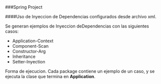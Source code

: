 ###Spring Project

####Uso de Inyeccion de Dependencias configurados desde archivo xml.

Se generan ejemplos de Inyeccion deDependencias con las siguientes casos:
- Application-Context
- Component-Scan
- Constructor-Arg
- Inheritance
- Setter-Inyection

Forma de ejecucion.
Cada package contiene un ejemplo de un caso, y se ejecuta la clase que termina en **Application**.